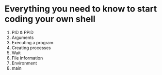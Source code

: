 # Everything you need to know to start coding your own shell #
1. PID & PPID
2.  Arguments
3. Executing a program
4. Creating processes
5. Wait
6. File information
7. Environment
8. main